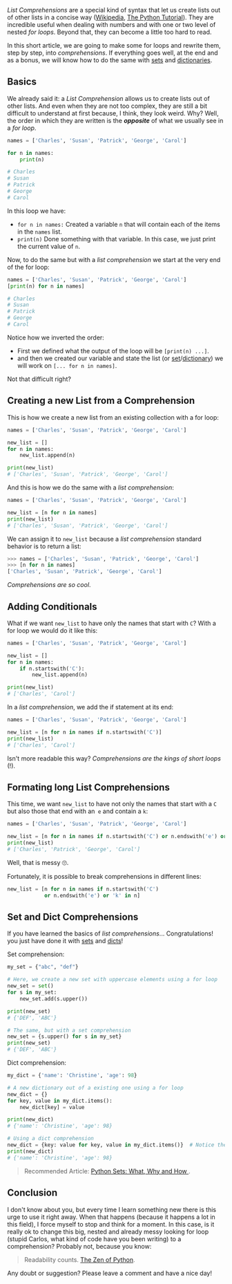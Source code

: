 *List Comprehensions* are a special kind of syntax that let us create lists out of other lists in a concise way ([Wikipedia](https://en.wikipedia.org/wiki/List_comprehension), [The Python Tutorial](https://docs.python.org/3/tutorial/datastructures.html#list-comprehensions)). They are incredible useful when dealing with numbers and with one or two level of nested *for loops*. Beyond that, they can become a little too hard to read.

In this short article, we are going to make some for loops and rewrite them, step by step, into *comprehensions*. If everything goes well, at the end and as a bonus, we will know how to do the same with [sets](https://www.pythoncheatsheet.org/#sets) and [dictionaries](https://www.pythoncheatsheet.org/#Dictionaries-and-Structuring-Data).

## Basics

We already said it: a *List Comprehension* allows us to create lists out of other lists. And even when they are not too complex, they are still a bit difficult to understand at first because, I think, they look weird. Why? Well, the order in which they are written is the ***opposite*** of what we usually see in a *for loop*.

```python
names = ['Charles', 'Susan', 'Patrick', 'George', 'Carol']

for n in names:
    print(n)

# Charles
# Susan
# Patrick
# George
# Carol
```

In this loop we have:

- `for n in names:` Created a variable `n` that will contain each of the items in the `names` list.
- `print(n)` Done something with that variable. In this case, we just print the current value of `n`.

Now, to do the same but with a *list comprehension* we start at the very end of the for loop:

```python
names = ['Charles', 'Susan', 'Patrick', 'George', 'Carol']
[print(n) for n in names]

# Charles
# Susan
# Patrick
# George
# Carol
```

Notice how we inverted the order:

- First we defined what the output of the loop will be `[print(n) ...]`.
- and then we created our variable and state the list (or [set](https://www.pythoncheatsheet.org/#Set-comprehension)/[dictionary](https://www.pythoncheatsheet.org/#Dictionaries-and-Structuring-Data)) we will work on `[... for n in names]`.

Not that difficult right?

## Creating a new List from a Comprehension

This is how we create a new list from an existing collection with a for loop:

```python
names = ['Charles', 'Susan', 'Patrick', 'George', 'Carol']

new_list = []
for n in names:
    new_list.append(n)

print(new_list)
# ['Charles', 'Susan', 'Patrick', 'George', 'Carol']
```

And this is how we do the same with a *list comprehension*:

```python
names = ['Charles', 'Susan', 'Patrick', 'George', 'Carol']

new_list = [n for n in names]
print(new_list)
# ['Charles', 'Susan', 'Patrick', 'George', 'Carol']
```

We can assign it to `new_list` because a *list comprehension* standard behavior is to return a list:

```python
>>> names = ['Charles', 'Susan', 'Patrick', 'George', 'Carol']
>>> [n for n in names]
['Charles', 'Susan', 'Patrick', 'George', 'Carol']
```

*Comprehensions are so cool*.

## Adding Conditionals

What if we want `new_list` to have only the names that start with `C`? With a for loop we would do it like this:

```python
names = ['Charles', 'Susan', 'Patrick', 'George', 'Carol']

new_list = []
for n in names:
    if n.startswith('C'):
        new_list.append(n)

print(new_list)
# ['Charles', 'Carol']
```

In a *list comprehension*, we add the if statement at its end:

```python
names = ['Charles', 'Susan', 'Patrick', 'George', 'Carol']

new_list = [n for n in names if n.startswith('C')]
print(new_list)
# ['Charles', 'Carol']
```

Isn't more readable this way? *Comprehensions are the kings of short loops* (!).

## Formating long List Comprehensions

This time, we want `new_list` to have not only the names that start with a `C` but also those that end with an` e` and contain a `k`:

```python
names = ['Charles', 'Susan', 'Patrick', 'George', 'Carol']

new_list = [n for n in names if n.startswith('C') or n.endswith('e') or 'k' in n]
print(new_list)
# ['Charles', 'Patrick', 'George', 'Carol']
```

Well, that is messy 🙄.

Fortunately, it is possible to break comprehensions in different lines:

```python
new_list = [n for n in names if n.startswith('C')
            or n.endswith('e') or 'k' in n]
```

## Set and Dict Comprehensions

If you have learned the basics of *list comprehensions*... Congratulations! you just have done it with [sets](https://www.pythoncheatsheet.org/#Set-comprehension) and [dicts](https://www.pythoncheatsheet.org/#Dictionaries-and-Structuring-Data)!

Set comprehension:

```python
my_set = {"abc", "def"}

# Here, we create a new set with uppercase elements using a for loop
new_set = set()
for s in my_set:
    new_set.add(s.upper())

print(new_set)
# {'DEF', 'ABC'}

# The same, but with a set comprehension
new_set = {s.upper() for s in my_set}
print(new_set)
# {'DEF', 'ABC'}
```

Dict comprehension:

```python
my_dict = {'name': 'Christine', 'age': 98}

# A new dictionary out of a existing one using a for loop
new_dict = {}
for key, value in my_dict.items():
    new_dict[key] = value

print(new_dict)
# {'name': 'Christine', 'age': 98}

# Using a dict comprehension
new_dict = {key: value for key, value in my_dict.items()}  # Notice the ":"
print(new_dict)
# {'name': 'Christine', 'age': 98}
```

> Recommended Article: [Python Sets: What, Why and How ](https://www.pythoncheatsheet.org/blog/python-sets-what-why-how).

## Conclusion

I don't know about you, but every time I learn something new there is this urge to use it right away. When that happens (because it happens a lot in this field), I force myself to stop and think for a moment. In this case, is it really ok to change this big, nested and already messy looking for loop (stupid Carlos, what kind of code have you been writing) to a comprehension? Probably not, because you know:

> Readability counts. [The Zen of Python](https://www.python.org/dev/peps/pep-0020/).

Any doubt or suggestion? Please leave a comment and have a nice day!
